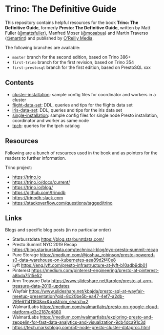 # Trino: The Definitive Guide

This repository contains helpful resources for the book __Trino: The Definitive
Guide__, formerly __Presto: The Definitive
Guide__, written by Matt Fuller ([@mattsfuller](https://github.com/mattsfuller)),
Manfred Moser ([@mosabua](https://github.com/mosabua)) and Martin Traverso
([@martint](https://github.com/martint)) and published by
[O'Reilly Media](http://shop.oreilly.com/product/0636920206880.do).

The following branches are available:

* `master` branch for the second edition, based on Trino 386+
* `first-trino` branch for the first revision, based on Trino 354
* `first-prestosql` branch for the first edition, based on PrestoSQL xxx

## Contents

* [cluster-installation](./cluster-installation): sample config files for
  coordinator and workers in a cluster
* [flight-data-set](./flight-data-set): DDL, queries and tips for the flights
  data set
* [iris-data-set](./iris-data-set): DDL, queries and tips for the iris
  data set
* [single-installation](./single-installation): sample config files for single
  node Presto installation, coordinator and worker as same node
* [tpch](./tpch): queries for the tpch catalog

## Resources

Following are a bunch of resources used in the book and as pointers for the
readers to further information.

Trino project:

* https://trino.io
* https://trino.io/docs/current/
* https://trino.io/blog/
* https://github.com/trinodb
* https://trinodb.slack.com
* https://stackoverflow.com/questions/tagged/trino

## Links

Blogs and specific blog posts (in no particular order)

* Starburstdata https://blog.starburstdata.com/
* Presto Summit NYC 2019 Recap https://blog.starburstdata.com/technical-blog/nyc-presto-summit-recap
* Pure Storage https://medium.com/@joshua_robinson/presto-powered-s3-data-warehouse-on-kubernetes-aea89d2f40e8
* Lyft https://eng.lyft.com/presto-infrastructure-at-lyft-b10adb9db01
* Pinterest https://medium.com/pinterest-engineering/presto-at-pinterest-a8bda7515e52
* Arm Treasure Data https://www.slideshare.net/taroleo/presto-at-arm-treasure-data-2019-updates
* Wayfair https://www.slideshare.net/kbajda/presto-sql-at-wayfair-meetup-presentation?qid=8c20be5b-ea47-4ef7-a2db-29fe61141180&v=&b=&from_search=2
* WalmartLabs https://medium.com/walmartlabs/presto-on-google-cloud-platform-d3c2187c4880
* WalmartLabs https://medium.com/walmartlabs/exploring-presto-and-zeppelin-for-fast-data-analytics-and-visualization-9cb4dca91c3d
* https://tech.marksblogg.com/50-node-presto-cluster-dataproc.html
